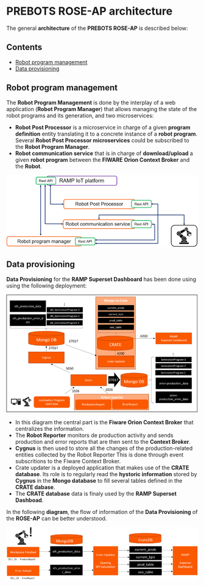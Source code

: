 # PREBOTS ROSE-AP architecture
The general **architecture** of the **PREBOTS ROSE-AP** is described below:

## Contents
-   [Robot program management](#Robot&nbspprogram&nbspmanagement)
-   [Data provisioning](#Data&nbspprovisioning)

## Robot program management

The **Robot Program Management** is done by the interplay of a web application (**Robot Program Manager**) that allows managing the state of the robot programs and its generation, and two microservices:
* **Robot Post Processor** is a microservice in charge of a given **program definition** entity translating it to a concrete instance of a **robot program**. Several **Robot Post Processor microservices** could be subscribed to the **Robot Program Manager**. 
* **Robot communication service** that is in charge of **download/upload** a given **robot program** between the **FIWARE Orion Context Broker** and the **Robot**.

![](/assets/architecture_01.png)

## Data provisioning

**Data Provisioning** for the **RAMP Superset Dashboard** has been done using using the following deployment:

![](/assets/architecture_02.png)

* In this diagram the central part is the **Fiware Orion Context Broker** that centralizes the information.
* The **Robot Reporter** monitors de production activity and sends production and error reports that are then sent to the **Context Broker**.
* **Cygnus** is then used to store all the changes of the production-related entities collected by the Robot Reporter   This is done through event subscritions to the Fiware Context Broker.
* Crate updater is a deployed application that makes use of the **CRATE database**. Its role is to regularly read the **hystoric information** stored by **Cygnus** in the **Mongo database** to fill several tables defined in the **CRATE dabase**.
* The **CRATE database** data is finaly used by the **RAMP Superset Dashboad**.

In the following **diagram**, the flow of information of the **Data Provisioning** of the **ROSE-AP** can be better understood.

![](/assets/architecture_03.png)